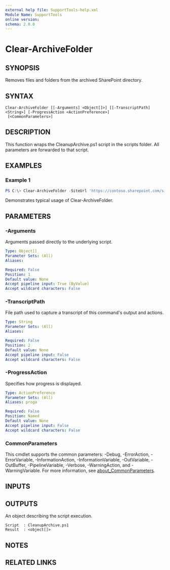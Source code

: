 ```yaml
---
external help file: SupportTools-help.xml
Module Name: SupportTools
online version:
schema: 2.0.0
---
```


# Clear-ArchiveFolder

## SYNOPSIS
Removes files and folders from the archived SharePoint directory.

## SYNTAX

```
Clear-ArchiveFolder [[-Arguments] <Object[]>] [[-TranscriptPath] <String>] [-ProgressAction <ActionPreference>]
 [<CommonParameters>]
```

## DESCRIPTION
This function wraps the CleanupArchive.ps1 script in the scripts folder.
All parameters are forwarded to that script.

## EXAMPLES

### Example 1
```powershell
PS C:\> Clear-ArchiveFolder -SiteUrl 'https://contoso.sharepoint.com/sites/Example' -Libraries 'Shared Documents'
```

Demonstrates typical usage of Clear-ArchiveFolder.

## PARAMETERS

### -Arguments
Arguments passed directly to the underlying script.

```yaml
Type: Object[]
Parameter Sets: (All)
Aliases:

Required: False
Position: 1
Default value: None
Accept pipeline input: True (ByValue)
Accept wildcard characters: False
```

### -TranscriptPath
File path used to capture a transcript of this command's output and actions.

```yaml
Type: String
Parameter Sets: (All)
Aliases:

Required: False
Position: 2
Default value: None
Accept pipeline input: False
Accept wildcard characters: False
```

### -ProgressAction
Specifies how progress is displayed.

```yaml
Type: ActionPreference
Parameter Sets: (All)
Aliases: proga

Required: False
Position: Named
Default value: None
Accept pipeline input: False
Accept wildcard characters: False
```

### CommonParameters
This cmdlet supports the common parameters: -Debug, -ErrorAction, -ErrorVariable, -InformationAction, -InformationVariable, -OutVariable, -OutBuffer, -PipelineVariable, -Verbose, -WarningAction, and -WarningVariable. For more information, see [about_CommonParameters](http://go.microsoft.com/fwlink/?LinkID=113216).

## INPUTS

## OUTPUTS

An object describing the script execution.

```
Script  : CleanupArchive.ps1
Result  : <object[]>
```
## NOTES

## RELATED LINKS
